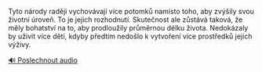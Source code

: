
Tyto národy raději vychovávají více potomků namísto toho, aby zvýšily svou životní úroveň. To je jejich rozhodnutí. Skutečnost ale zůstává taková, že měly bohatství na to, aby prodloužily průměrnou délku života. Nedokázaly by uživit více dětí, kdyby předtím nedošlo k vytvoření více prostředků jejich výživy.

[🔊 Poslechnout audio](/data/7-paragraphs/audio/chapter_168/para_007-Tyto-nrody-radji-vychovvaj-vce-potomk-namst.mp3)
